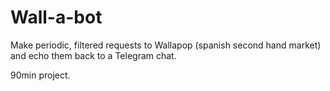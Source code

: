 # Wall-a-bot

Make periodic, filtered requests to Wallapop (spanish second hand market) and echo them back to a Telegram chat.

90min project.